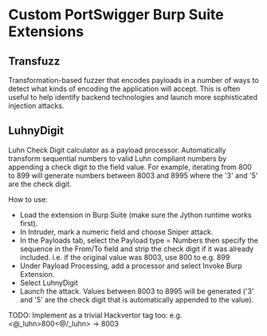 # Custom PortSwigger Burp Suite Extensions

## Transfuzz

Transformation-based fuzzer that encodes payloads in a number of ways to detect what kinds of encoding the application will accept. This is often useful to help identify backend technologies and launch more sophisticated injection attacks.

## LuhnyDigit

Luhn Check Digit calculator as a payload processor. Automatically transform sequential numbers to valid Luhn compliant numbers by appending a check digit to the field value. For example, iterating from 800 to 899 will generate numbers between 8003 and 8995 where the '3' and '5' are the check digit.

How to use:
- Load the extension in Burp Suite (make sure the Jython runtime works first).
- In Intruder, mark a numeric field and choose Sniper attack.
- In the Payloads tab, select the Payload type = Numbers then specify the
  sequence in the From/To field and strip the check digit if it was already
  included. i.e. if the original value was 8003, use 800 to e.g. 899
- Under Payload Processing, add a processor and select Invoke Burp Extension.
- Select LuhnyDigit
- Launch the attack. Values between 8003 to 8995 will be generated ('3' and '5'
  are the check digit that is automatically appended to the value).

TODO: Implement as a trivial Hackvertor tag too: e.g. <@_luhn>800<@/_luhn> -> 8003
